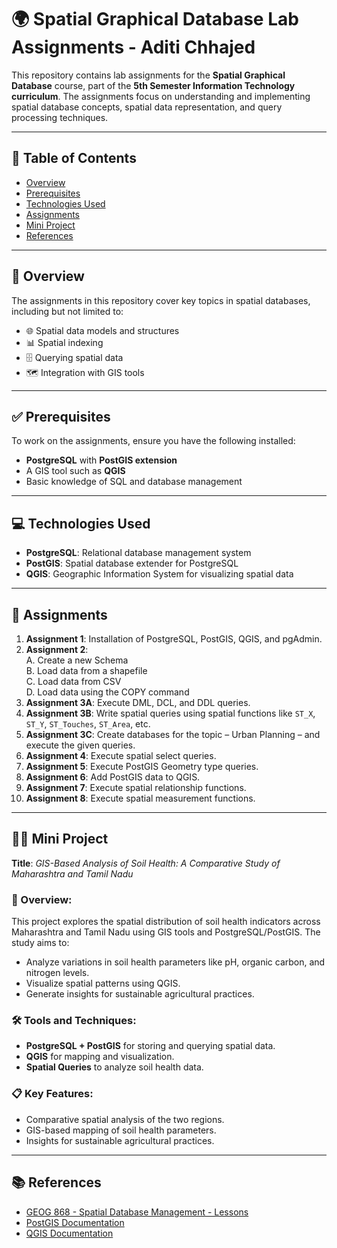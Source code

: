 # 🌍 Spatial Graphical Database Lab Assignments - Aditi Chhajed

This repository contains lab assignments for the **Spatial Graphical Database** course, part of the **5th Semester Information Technology curriculum**. The assignments focus on understanding and implementing spatial database concepts, spatial data representation, and query processing techniques.

---

## 📑 Table of Contents

- [Overview](#overview)
- [Prerequisites](#prerequisites)
- [Technologies Used](#technologies-used)
- [Assignments](#assignments)
- [Mini Project](#mini-project)
- [References](#references)

---

## 🌟 Overview

The assignments in this repository cover key topics in spatial databases, including but not limited to:
- 🌐 Spatial data models and structures
- 📊 Spatial indexing
- 🗄️ Querying spatial data
- 🗺️ Integration with GIS tools

---

## ✅ Prerequisites

To work on the assignments, ensure you have the following installed:
- **PostgreSQL** with **PostGIS extension**
- A GIS tool such as **QGIS**
- Basic knowledge of SQL and database management

---

## 💻 Technologies Used

- **PostgreSQL**: Relational database management system  
- **PostGIS**: Spatial database extender for PostgreSQL  
- **QGIS**: Geographic Information System for visualizing spatial data  

---

## 📂 Assignments

1. **Assignment 1**: Installation of PostgreSQL, PostGIS, QGIS, and pgAdmin.  
2. **Assignment 2**:  
   A. Create a new Schema  
   B. Load data from a shapefile  
   C. Load data from CSV  
   D. Load data using the COPY command  
3. **Assignment 3A**: Execute DML, DCL, and DDL queries.  
4. **Assignment 3B**: Write spatial queries using spatial functions like `ST_X`, `ST_Y`, `ST_Touches`, `ST_Area`, etc.  
5. **Assignment 3C**: Create databases for the topic – Urban Planning – and execute the given queries.  
6. **Assignment 4**: Execute spatial select queries.  
7. **Assignment 5**: Execute PostGIS Geometry type queries.  
8. **Assignment 6**: Add PostGIS data to QGIS.  
9. **Assignment 7**: Execute spatial relationship functions.  
10. **Assignment 8**: Execute spatial measurement functions.  

---

## 🧑‍🔬 Mini Project

**Title**: *GIS-Based Analysis of Soil Health: A Comparative Study of Maharashtra and Tamil Nadu*  

### 📌 Overview:  
This project explores the spatial distribution of soil health indicators across Maharashtra and Tamil Nadu using GIS tools and PostgreSQL/PostGIS. The study aims to:
- Analyze variations in soil health parameters like pH, organic carbon, and nitrogen levels.  
- Visualize spatial patterns using QGIS.  
- Generate insights for sustainable agricultural practices.  

### 🛠️ Tools and Techniques:
- **PostgreSQL + PostGIS** for storing and querying spatial data.  
- **QGIS** for mapping and visualization.  
- **Spatial Queries** to analyze soil health data.  

### 📋 Key Features:
- Comparative spatial analysis of the two regions.  
- GIS-based mapping of soil health parameters.  
- Insights for sustainable agricultural practices.  

---

## 📚 References

- [GEOG 868 - Spatial Database Management - Lessons](https://www.e-education.psu.edu/spatialdb/)  
- [PostGIS Documentation](https://postgis.net/documentation/)  
- [QGIS Documentation](https://docs.qgis.org/)  
